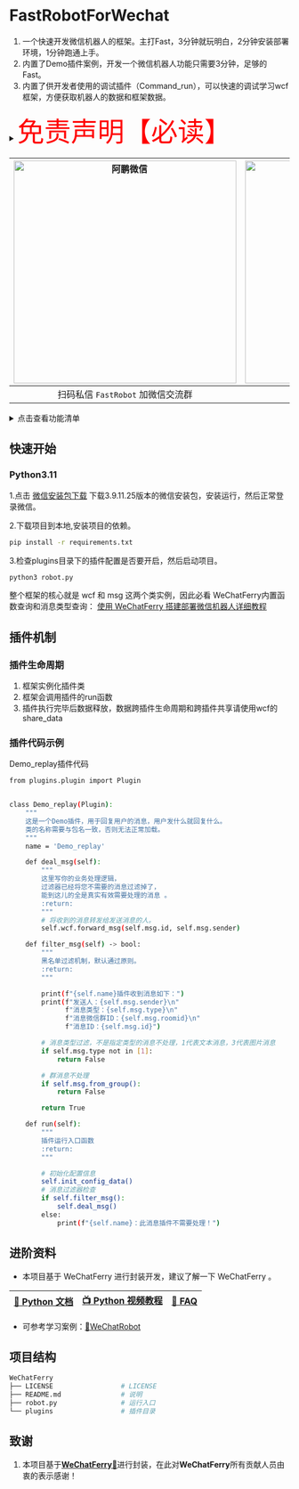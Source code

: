 # FastRobotForWechat

1. 一个快速开发微信机器人的框架。主打Fast，3分钟就玩明白，2分钟安装部署环境，1分钟跑通上手。<br/>
2. 内置了Demo插件案例，开发一个微信机器人功能只需要3分钟，足够的Fast。<br/>
3. 内置了供开发者使用的调试插件（Command_run），可以快速的调试学习wcf框架，方便获取机器人的数据和框架数据。

<details><summary><font color="red" size="12">免责声明【必读】</font></summary>

本工具仅供学习和技术研究使用，不得用于任何商业或非法行为，否则后果自负。

本工具的作者不对本工具的安全性、完整性、可靠性、有效性、正确性或适用性做任何明示或暗示的保证，也不对本工具的使用或滥用造成的任何直接或间接的损失、责任、索赔、要求或诉讼承担任何责任。

本工具的作者保留随时修改、更新、删除或终止本工具的权利，无需事先通知或承担任何义务。

本工具的使用者应遵守相关法律法规，尊重微信的版权和隐私，不得侵犯微信或其他第三方的合法权益，不得从事任何违法或不道德的行为。

本工具的使用者在下载、安装、运行或使用本工具时，即表示已阅读并同意本免责声明。如有异议，请立即停止使用本工具，并删除所有相关文件。

</details>


| <img alt="阿鹏微信" height="400" src="https://7up.pics/images/2025/01/24/_202501240805561.png" width="400"/> | <img alt="交流群" height="400" src="https://7up.pics/images/2025/01/24/_20250124101620.jpeg" width="400"/> |
|:--------------------------------------------------------------------------------------------------------:|:-------------------------------------------------------------------------------------------------------:|
|                                         扫码私信 `FastRobot` 加微信交流群                                          |                                               直接扫码加微信交流群                                                |

<details><summary>点击查看功能清单</summary>

* 获取登录二维码
* 查询登录状态
* 获取登录账号信息
* 获取消息类型
* 获取联系人
* 获取可查询数据库
* 获取数据库所有表
* 获取语音消息
* 发送文本消息（可 @）
* 发送图片消息
* 发送文件消息
* 发送卡片消息
* 发送 XML 消息
* 发送 GIF 消息
* 拍一拍群友
* 转发消息
* 开启接收消息
* 关闭接收消息
* 查询数据库
* 获取朋友圈消息
* 下载图片、视频、文件
* 解密图片
* 添加群成员
* 删除群成员
* 邀请群成员

</details>

## 快速开始
### Python3.11
1.点击 [微信安装包下载](https://github.com/lich0821/WeChatFerry/releases/tag/v39.3.5) 下载3.9.11.25版本的微信安装包，安装运行，然后正常登录微信。

2.下载项目到本地,安装项目的依赖。
```sh
pip install -r requirements.txt
```

3.检查plugins目录下的插件配置是否要开启，然后启动项目。
```sh
python3 robot.py
```
整个框架的核心就是 wcf 和 msg 这两个类实例，因此必看 WeChatFerry内置函数查询和消息类型查询： [使用 WeChatFerry 搭建部署微信机器人详细教程](https://blog.csdn.net/qq_47452807/article/details/138536720)

## 插件机制
### 插件生命周期
1. 框架实例化插件类
2. 框架会调用插件的run函数
3. 插件执行完毕后数据释放，数据跨插件生命周期和跨插件共享请使用wcf的share_data
### 插件代码示例
Demo_replay插件代码
```sh
from plugins.plugin import Plugin


class Demo_replay(Plugin):
    """
    这是一个Demo插件，用于回复用户的消息，用户发什么就回复什么。
    类的名称需要与包名一致，否则无法正常加载。
    """
    name = 'Demo_replay'

    def deal_msg(self):
        """
        这里写你的业务处理逻辑，
        过滤器已经将您不需要的消息过滤掉了，
        能到这儿的全是真实有效需要处理的消息 。
        :return:
        """
        # 将收到的消息转发给发送消息的人。
        self.wcf.forward_msg(self.msg.id, self.msg.sender)

    def filter_msg(self) -> bool:
        """
        黑名单过滤机制，默认通过原则。
        :return:
        """

        print(f"{self.name}插件收到消息如下：")
        print(f"发送人：{self.msg.sender}\n"
              f"消息类型：{self.msg.type}\n"
              f"消息微信群ID：{self.msg.roomid}\n"
              f"消息ID：{self.msg.id}")

        # 消息类型过滤，不是指定类型的消息不处理，1代表文本消息，3代表图片消息
        if self.msg.type not in [1]:
            return False

        # 群消息不处理
        if self.msg.from_group():
            return False

        return True

    def run(self):
        """
        插件运行入口函数
        :return:
        """

        # 初始化配置信息
        self.init_config_data()
        # 消息过滤器检查
        if self.filter_msg():
            self.deal_msg()
        else:
            print(f"{self.name}：此消息插件不需要处理！")

```

## 进阶资料
* 本项目基于 WeChatFerry 进行封装开发，建议了解一下 WeChatFerry 。

|[📖 Python 文档](https://wechatferry.readthedocs.io/)|[📺 Python 视频教程](https://mp.weixin.qq.com/s/APdjGyZ2hllXxyG_sNCfXQ)|[🙋 FAQ](https://mp.weixin.qq.com/s/YvgFFhF6D-79kXDzRqtg6w)|
|:-:|:-:|:-:|

* 可参考学习案例：[🤖WeChatRobot](https://github.com/lich0821/WeChatRobot)

## 项目结构

```sh
WeChatFerry
├── LICENSE                 # LICENSE
├── README.md               # 说明
├── robot.py                # 运行入口
└── plugins                 # 插件目录
```

## 致谢
1. 本项目基于<strong>[WeChatFerry🤖](https://github.com/lich0821/WeChatFerry)</strong>进行封装，在此对<strong>WeChatFerry</strong>所有贡献人员由衷的表示感谢！
